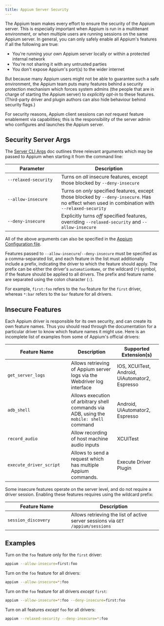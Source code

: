 ```yaml
---
title: Appium Server Security
---
```


The Appium team makes every effort to ensure the security of the Appium server. This is especially
important when Appium is run in a multitenant environment, or when multiple users are running
sessions on the same Appium server. In general, you can only safely enable all Appium's features if
all the following are true:

- You're running your own Appium server locally or within a protected internal network
- You're not sharing it with any untrusted parties
- You don't expose Appium's port(s) to the wider internet

But because many Appium users might not be able to guarantee such a safe environment, the Appium
team puts many features behind a security protection mechanism which forces system admins (the
people that are in charge of starting the Appium server) to _explicitly opt-in_ to these features.
(Third-party driver and plugin authors can also hide behaviour behind security
flags.)

For security reasons, Appium client sessions can _not_ request feature enablement via capabilities;
this is the responsibility of the server admin who configures and launches the Appium server.

## Security Server Args

The [Server CLI Args](../cli/args.md) doc outlines three relevant arguments which may be passed to
Appium when starting it from the command line:

| <div style="width:10em">Parameter</div> | Description                                                                                                                                                     |
| --------------------------------------- | --------------------------------------------------------------------------------------------------------------------------------------------------------------- |
| `--relaxed-security`                    | Turns on _all_ insecure features, except those blocked by `--deny-insecure`                                                                                     |
| `--allow-insecure`                      | Turns on _only_ specified features, except those blocked by `--deny-insecure`. Has no effect when used in combination with `--relaxed-security` |
| `--deny-insecure`                       | Explicitly turns _off_ specified features, overriding `--relaxed-security` and `--allow-insecure`                                                               |

All of the above arguments can also be specified in the [Appium Configuration file](./config.md).

Features passed to `--allow-insecure`/`--deny-insecure` must be specified as a comma-separated list,
and each feature in the list must additionally include a prefix, indicating the driver to which the
feature should apply. The prefix can be either the driver's `automationName`, or the wildcard (`*`)
symbol, if the feature should be applied to all drivers. The prefix and feature name are separated
using the colon character (`:`).

For example, `first:foo` refers to the `foo` feature for the `first` driver, whereas `*:bar` refers
to the `bar` feature for all drivers.

## Insecure Features

Each Appium driver is responsible for its own security, and can create its own feature names. Thus
you should read through the documentation for a particular driver to know which feature names it
might use. Here is an incomplete list of examples from some of Appium's official drivers:

| <div style="width:12em">Feature Name</div> | Description                                                                             | Supported Extension(s)      |
| ------------------------------------------ | --------------------------------------------------------------------------------------- | ---------------------------------------------- |
| `get_server_logs`                          | Allows retrieving of Appium server logs via the Webdriver log interface                 | IOS, XCUITest, Android, UiAutomator2, Espresso |
| `adb_shell`                                | Allows execution of arbitrary shell commands via ADB, using the `mobile: shell` command | Android, UiAutomator2, Espresso                |
| `record_audio`                             | Allow recording of host machine audio inputs                                            | XCUITest                                       |
| `execute_driver_script`                    | Allows to send a request which has multiple Appium commands.            | Execute Driver Plugin                          |

Some insecure features operate on the server level, and do not require a driver session. Enabling
these features requires using the wildcard prefix:

| <div style="width:12em">Feature Name</div> | Description                                                                     |
| ------------------------------------------ | ------------------------------------------------------------------------------- |
| `session_discovery`                        | Allows retrieving the list of active server sessions via `GET /appium/sessions` |

## Examples

Turn on the `foo` feature only for the `first` driver:

```bash
appium --allow-insecure=first:foo
```

Turn on the `foo` feature for all drivers:

```bash
appium --allow-insecure=*:foo
```

Turn on the `foo` feature for all drivers _except_ `first`:

```bash
appium --allow-insecure=*:foo --deny-insecure=first:foo
```

Turn on all features _except_ `foo` for all drivers:

```bash
appium --relaxed-security --deny-insecure=*:foo
```
